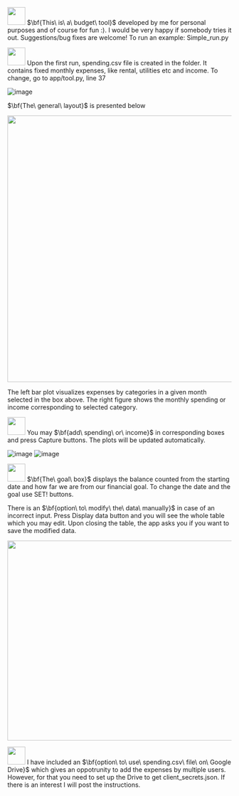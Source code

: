 <img src = "https://github.com/baronett90210/Money-manager/assets/136889949/e8626b3f-5cad-45bd-baf3-0295ba086d91" width="40" height="40">    $\bf{This\ is\ a\ budget\ tool}$ developed by me for personal purposes and of course for fun :). I would be very happy if somebody tries it out. Suggestions/bug fixes are welcome!
To run an example: Simple_run.py

<img src = "https://github.com/baronett90210/Money-manager/assets/136889949/fd77a708-cab5-45d8-b6bc-0d8b0ac976bc" width="40" height="40">  Upon the first run, spending.csv file is created in the folder. It contains fixed monthly expenses, like rental, utilities etc and income. To change, go to app/tool.py, line 37

![image](https://github.com/baronett90210/Money-manager/assets/136889949/b1e5f816-7162-44fc-b33e-a0a2da41f179)

$\bf{The\ general\ layout}$ is presented below

<img src = "https://github.com/baronett90210/Money-manager/assets/136889949/3ec1fcca-cbd8-4cf7-9b9c-f33c762ce3f1" width="800" height="600">

The left bar plot visualizes expenses by categories in a given month selected in the box above. The right figure shows the monthly spending or income corresponding to selected category.

<img src = "https://github.com/baronett90210/Money-manager/assets/136889949/c56ef2d4-75f9-411b-925f-41a509125b2d" width="40" height="40">  You may $\bf{add\ spending\ or\ income}$ in corresponding boxes and press Capture buttons. The plots will be updated automatically.

![image](https://github.com/baronett90210/Money-manager/assets/136889949/7fc55034-b4e5-4287-8d9d-1a73347e39a2) ![image](https://github.com/baronett90210/Money-manager/assets/136889949/a6f1a753-047a-4227-8fe3-212641418453)

<img src = "https://github.com/baronett90210/Money-manager/assets/136889949/5735333c-13d9-4fac-9c77-9023e0d6c322" width="40" height="40">  $\bf{The\ goal\ box}$ displays the balance counted from the starting date and how far we are from our financial goal. To change the date and the goal use SET! buttons.

There is an $\bf{option\ to\ modify\ the\ data\ manually}$ in case of an incorrect input. Press Display data button and you will see the whole table which you may edit. Upon closing the table, the app asks you if you want to save the modified data. 

<img src = "https://github.com/baronett90210/Money-manager/assets/136889949/0a6ae393-330d-4782-bfd9-01d5c4024190" width="800" height="450">


<img src = "https://github.com/baronett90210/Money-manager/assets/136889949/e8a57ef3-def2-4cbc-8280-f6f90aea26d1" width="40" height="40">  I have included an $\bf{option\ to\ use\ spending.csv\ file\ on\ Google Drive}$ which gives an oppotrunity to add the expenses by multiple users. However, for that you need to set up the Drive to get client_secrets.json. If there is an interest I will post the instructions.
